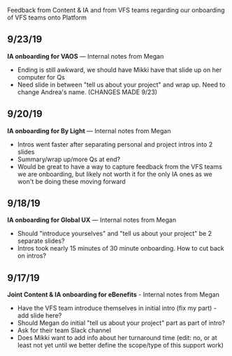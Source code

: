 Feedback from Content & IA and from VFS teams regarding our onboarding of VFS teams onto Platform

## 9/23/19

**IA onboarding for VAOS** — Internal notes from Megan

- Ending is still awkward, we should have Mikki have that slide up on her computer for Qs
- Need slide in between "tell us about your project" and wrap up. Need to change Andrea's name. (CHANGES MADE 9/23)

## 9/20/19

**IA onboarding for By Light** — Internal notes from Megan

- Intros went faster after separating personal and project intros into 2 slides
- Summary/wrap up/more Qs at end?
- Would be great to have a way to capture feedback from the VFS teams we are onboarding, but likely not worth it for the only IA ones as we won't be doing these moving forward

## 9/18/19

**IA onboarding for Global UX** — Internal notes from Megan

- Should "introduce yourselves" and "tell us about your project" be 2 separate slides?
- Intros took nearly 15 minutes of 30 minute onboarding. How to cut back on intros?


## 9/17/19

**Joint Content & IA onboarding for eBenefits** - Internal notes from Megan

- Have the VFS team introduce themselves in initial intro (fix my part) - add slide here?
- Should Megan do initial "tell us about your project" part as part of intro?
- Ask for their team Slack channel
- Does Mikki want to add info about her turnaround time (edit: no, or at least not yet until we better define the scope/type of this support work)
